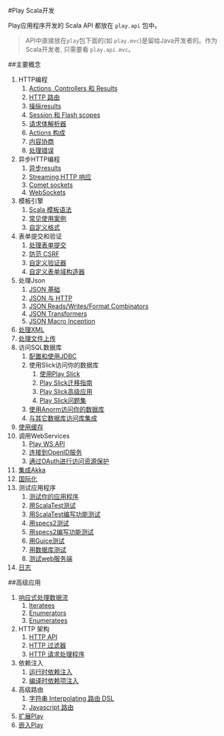 #Play Scala开发

Play应用程序开发的 Scala API 都放在 `play.api` 包中。

> API中直接放在`play`包下面的(如 `play.mvc`)是留给Java开发者的。作为Scala开发者, 只需要看 `play.api.mvc`。

##主要概念
1. HTTP编程
    1. [Actions, Controllers 和 Results](Main_concepts/01_HTTP_programming/01_Actions_Controllers_and_Results.md)
    2. [HTTP 路由](Main_concepts/01_HTTP_programming/02_HTTP_Routing.md)
    3. [操纵results](Main_concepts/01_HTTP_programming/03_Manipulating_results.md)
    4. [Session 和 Flash scopes](Main_concepts/01_HTTP_programming/04_Session_and_Flash_scopes.md)
    5. [请求体解析器](Main_concepts/01_HTTP_programming/05_Body_parsers.md)
    6. [Actions 构成](Main_concepts/01_HTTP_programming/06_Actions_composition.md)
    7. [内容协商](Main_concepts/01_HTTP_programming/07_Content_negotiation.md)
    8. [处理错误](Main_concepts/01_HTTP_programming/08_Handling_errors.md)
2. 异步HTTP编程
    1. [异步results](Main_concepts/02_Asynchronous_HTTP_programming/01_Asynchronous_results.md)
    2. [Streaming HTTP 响应](Main_concepts/02_Asynchronous_HTTP_programming/02_Streaming_HTTP_responses.md)
    3. [Comet sockets](Main_concepts/02_Asynchronous_HTTP_programming/03_Comet_sockets.md)
    4. [WebSockets](Main_concepts/02_Asynchronous_HTTP_programming/04_WebSockets.md)
3. 模板引擎
    1. [Scala 模板语法](Main_concepts/03_The_template_engine/01_Scala_templates_syntax.md)
    2. [常见使用案例](Main_concepts/03_The_template_engine/02_Common_use_cases.md)
    3. [自定义格式](Main_concepts/03_The_template_engine/03_Custom_format.md)
4. 表单提交和验证
    1. [处理表单提交](Main_concepts/04_Form_submission_and_validation/01_Handling_form_submission.md)
    2. [防范 CSRF](Main_concepts/04_Form_submission_and_validation/02_Protecting_against_CSRF.md)
    3. [自定义验证器](Main_concepts/04_Form_submission_and_validation/03_Custom_Validations.md)
    4. [自定义表单域构造器](Main_concepts/04_Form_submission_and_validation/04_Custom_Field_Constructors.md)
5. 处理Json
    1. [JSON 基础](Main_concepts/05_Working_with_Json/01_JSON_basics.md)
    2. [JSON 与 HTTP](Main_concepts/05_Working_with_Json/02_JSON_with_HTTP.md)
    3. [JSON Reads/Writes/Format Combinators](Main_concepts/05_Working_with_Json/03_JSON_Reads_Writes_Format_Combinators.md)
    4. [JSON Transformers](Main_concepts/05_Working_with_Json/04_JSON_Transformers.md)
    5. [JSON Macro Inception](Main_concepts/05_Working_with_Json/05_JSON_Macro_Inception.md)
6. [处理XML](Main_concepts/06_Working_with_XML.md)
7. [处理文件上传](Main_concepts/07_Handling_file_upload.md)
8. 访问SQL数据库
    1. [配置和使用JDBC](Main_concepts/08_Accessing_an_SQL_database/01_Configuring_and_using_JDBC.md)
    2. 使用Slick访问你的数据库
        1. [使用Play Slick](Main_concepts/08_Accessing_an_SQL_database/02_01_Using_Play_Slick.md)
        2. [Play Slick迁移指南](Main_concepts/08_Accessing_an_SQL_database/02_02_Play_Slick_migration_guide.md)
        3. [Play Slick高级应用](Main_concepts/08_Accessing_an_SQL_database/02_03_Play_Slick_advanced_topics.md)
        4. [Play Slick问题集](Main_concepts/08_Accessing_an_SQL_database/02_04_Play_Slick_FAQ.md)
    3. [使用Anorm访问你的数据库](Main_concepts/08_Accessing_an_SQL_database/03_Using_Anorm_to_access_your_database.md)
    4. [与其它数据库访问库集成](Main_concepts/08_Accessing_an_SQL_database/04_Integrating_with_other_database_access_libraries.md)
9. [使用缓存](Main_concepts/09_Using_the_Cache.md)
10. 调用WebServices
    1. [Play WS API](Main_concepts/10_Calling_WebServices/01_The_Play_WS_API.md)
    2. [连接到OpenID服务](Main_concepts/10_Calling_WebServices/02_Connecting_to_OpenID_services.md)
    3. [通过OAuth进行访问资源保护](Main_concepts/10_Calling_WebServices/03_Accessing_resources_protected_by_OAuth.md)
11. [集成Akka](Main_concepts/11_Integrating_with_Akka.md)
12. [国际化](Main_concepts/12_Internationalization.md)
13. 测试应用程序
    1. [测试你的应用程序](Main_concepts/13_Testing_your_application/01_Testing_your_Application.md)
    2. [用ScalaTest测试](Main_concepts/13_Testing_your_application/02_Testing_with_ScalaTest.md)
    3. [用ScalaTest编写功能测试](Main_concepts/13_Testing_your_application/03_Writing_functional_tests_with_ScalaTest.md)
    4. [用specs2测试](Main_concepts/13_Testing_your_application/04_Testing_with_specs2.md)
    5. [用specs2编写功能测试](Main_concepts/13_Testing_your_application/05_Writing_functional_tests_with_specs2.md)
    6. [用Guice测试](Main_concepts/13_Testing_your_application/06_Testing_with_Guice.md)
    7. [用数据库测试](Main_concepts/13_Testing_your_application/07_Testing_with_databases.md)
    8. [测试web服务端](Main_concepts/13_Testing_your_application/08_Testing_web_service_clients.md)
14. [日志](Main_concepts/14_Logging.md)

##高级应用
1. [响应式处理数据流](Advanced_topics/01_Handling_data_streams_reactively/Handling_data_streams_reactively.md)
    1. [Iteratees](Advanced_topics/01_Handling_data_streams_reactively/01_Iteratees.md)
    2. [Enumerators](Advanced_topics/01_Handling_data_streams_reactively/02_Enumerators.md)
    3. [Enumeratees](Advanced_topics/01_Handling_data_streams_reactively/03_Enumeratees.md)
2. HTTP 架构
    1. [HTTP API](Advanced_topics/02_HTTP_architecture/01_HTTP_API.md)
    2. [HTTP 过滤器](Advanced_topics/02_HTTP_architecture/02_HTTP_filters.md)
    3. [HTTP 请求处理程序](Advanced_topics/02_HTTP_architecture/03_HTTP_request_handlers.md)
3. 依赖注入
    1. [运行时依赖注入](Advanced_topics/03_Dependency_injection/01_Runtime_dependency_injection.md)
    2. [编译时依赖项注入](Advanced_topics/03_Dependency_injection/02_Compile_time_dependency_injection.md)
4. 高级路由
    1. [字符串 Interpolating 路由 DSL](Advanced_topics/04_Advanced_routing/01_String_Interpolating_Routing_DSL.md)
    2. [Javascript 路由](Advanced_topics/04_Advanced_routing/02_Javascript_routing.md)
5. [扩展Play](Advanced_topics/05_Extending_Play.md)
6. [嵌入Play](Advanced_topics/06_Embedding_Play.md)